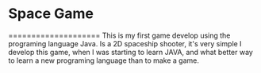 # Space Game
====================
This is my first game develop using the programing language Java. Is a 2D spaceship shooter, it's very simple
I develop this game, when I was starting to learn JAVA, and what better way to learn a  new programing language
than to make a game. 



